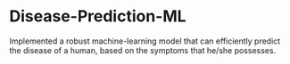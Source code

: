 # Disease-Prediction-ML
Implemented a robust machine-learning model that can efficiently predict the disease of a human, based on the symptoms that he/she possesses.
